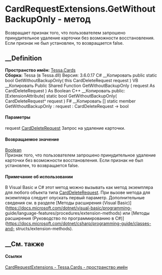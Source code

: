 # CardRequestExtensions.GetWithoutBackupOnly - метод
Возвращает признак того, что пользователем запрошено принудительное удаление
карточки без возможности восстановления. Если признак не был установлен, то
возвращается false.
## __Definition
 **Пространство имён:** [Tessa.Cards](N_Tessa_Cards.htm)  
 **Сборка:** Tessa (в Tessa.dll) Версия: 3.6.0.17
C# __Копировать
     public static bool GetWithoutBackupOnly(
    	this CardDeleteRequest request
    )
VB __Копировать
    <ExtensionAttribute>
    Public Shared Function GetWithoutBackupOnly ( 
    	request As CardDeleteRequest
    ) As Boolean
C++ __Копировать
     public:
    [ExtensionAttribute]
    static bool GetWithoutBackupOnly(
    	CardDeleteRequest^ request
    )
F# __Копировать
     [<ExtensionAttribute>]
    static member GetWithoutBackupOnly : 
            request : CardDeleteRequest -> bool 
#### Параметры
request [CardDeleteRequest](T_Tessa_Cards_CardDeleteRequest.htm)
    Запрос на удаление карточки.
#### Возвращаемое значение
[Boolean](https://learn.microsoft.com/dotnet/api/system.boolean)  
Признак того, что пользователем запрошено принудительное удаление карточки без
возможности восстановления. Если признак не был установлен, то возвращается
false.
#### Примечание об использовании
В Visual Basic и C# этот метод можно вызывать как метод экземпляра для любого
объекта типа [CardDeleteRequest](T_Tessa_Cards_CardDeleteRequest.htm). При
вызове метода для экземпляра следует опускать первый параметр. Дополнительные
сведения см. в разделе [Методы расширения (Visual
Basic)](https://docs.microsoft.com/dotnet/visual-basic/programming-
guide/language-features/procedures/extension-methods) или [Методы расширения
(Руководство по программированию в
C#)](https://docs.microsoft.com/dotnet/csharp/programming-guide/classes-and-
structs/extension-methods).
##  __См. также
#### Ссылки
[CardRequestExtensions - ](T_Tessa_Cards_CardRequestExtensions.htm)
[Tessa.Cards - пространство имён](N_Tessa_Cards.htm)
